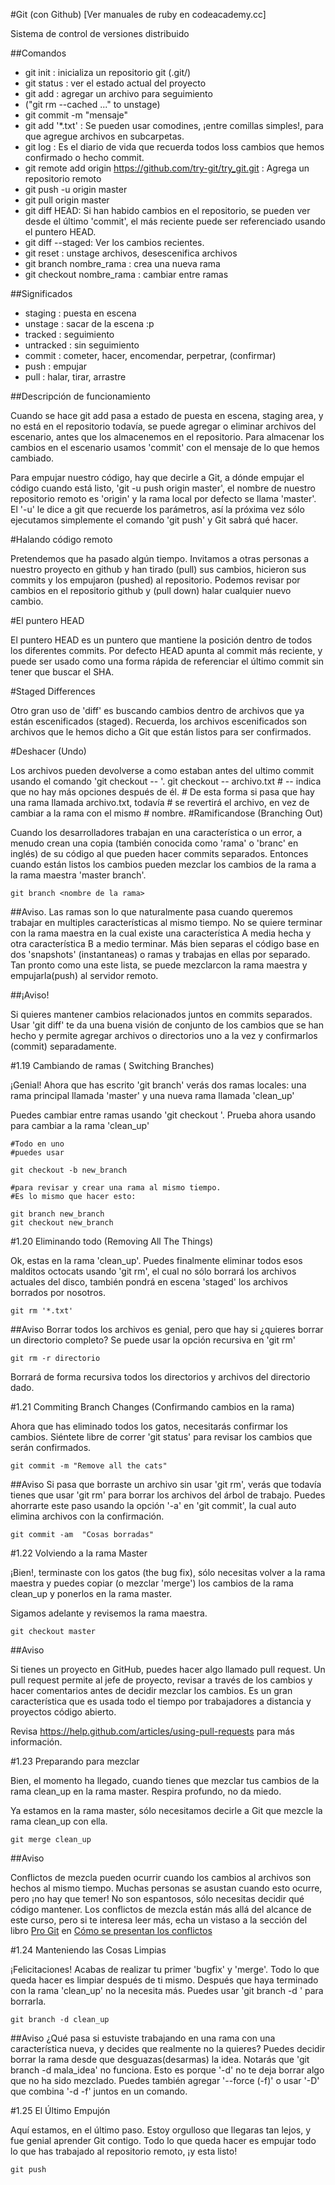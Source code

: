 #Git (con Github)
[Ver manuales de ruby en codeacademy.cc]

Sistema de control de versiones distribuido

##Comandos

* git init : inicializa un repositorio git (.git/)
* git status : ver el estado actual del proyecto
* git add <archivo> : agregar un archivo para seguimiento
* ("git rm --cached <file>..." to unstage)
* git commit -m "mensaje"
* git add '*.txt' : Se pueden usar comodines, ¡entre comillas simples!, para que agregue archivos en subcarpetas.
* git log : Es el diario de vida que recuerda todos loss cambios que hemos confirmado o hecho commit.
* git remote add origin https://github.com/try-git/try_git.git : Agrega un repositorio remoto
* git push -u origin master
* git pull origin master
* git diff HEAD: Si han habido cambios en el repositorio, se pueden ver desde el último 'commit', el más reciente puede ser referenciado usando el puntero HEAD.
* git diff --staged: Ver los cambios recientes.
* git reset <archivo> : unstage archivos, desescenifica archivos
* git branch nombre_rama : crea una nueva rama
* git checkout nombre_rama : cambiar entre ramas

##Significados

* staging : puesta en escena
* unstage : sacar de la escena :p
* tracked : seguimiento
* untracked : sin seguimiento
* commit : cometer, hacer, encomendar, perpetrar, (confirmar)
* push : empujar
* pull : halar, tirar, arrastre

##Descripción de funcionamiento


Cuando se hace git add pasa a estado de puesta en escena, staging area, y no está en el repositorio todavía, se puede agregar o eliminar archivos del escenario, antes que los almacenemos en el repositorio. Para almacenar los cambios en el escenario usamos 'commit' con el mensaje de lo que hemos cambiado. 

Para empujar nuestro código, hay que decirle a Git, a dónde empujar el código cuando está listo, 'git -u push origin master', el nombre de nuestro repositorio remoto es 'origin' y la rama local por defecto se llama 'master'. El '-u' le dice a git que recuerde los parámetros, así la próxima vez sólo ejecutamos simplemente el comando 'git push' y Git sabrá qué hacer.

#Halando código remoto

Pretendemos que ha pasado algún tiempo. Invitamos a otras personas a nuestro proyecto en github y han tirado (pull) sus cambios, hicieron sus commits y los empujaron (pushed) al repositorio.
Podemos revisar por cambios en el repositorio github y (pull down) halar cualquier nuevo cambio.

#El puntero HEAD

El puntero HEAD es un puntero que mantiene la posición dentro de todos los diferentes commits. Por defecto HEAD apunta al commit más reciente, y puede ser usado como una forma rápida de referenciar el último commit sin tener que buscar el SHA.

#Staged Differences

Otro gran uso de 'diff' es buscando cambios dentro de archivos que ya están escenificados (staged). Recuerda, los archivos escenificados son archivos que le hemos dicho a Git que están listos para ser confirmados.

#Deshacer (Undo)

Los archivos pueden devolverse a como estaban antes del ultimo commit usando el comando 'git checkout -- <target>'.
	git checkout -- archivo.txt
	# -- indica que no hay más opciones después de él.
	# De esta forma si pasa que hay una rama llamada archivo.txt, todavía 
	# se revertirá el archivo, en vez de cambiar a la rama con el mismo
	# nombre. 
#Ramificandose (Branching Out)

Cuando los desarrolladores trabajan en una característica o un error, a menudo
crean una copia (también conocida como 'rama' o 'branc' en inglés) de su código al que pueden hacer commits separados. Entonces cuando están listos los cambios
pueden mezclar los cambios de la rama a la rama maestra 'master branch'.

	git branch <nombre de la rama> 

##Aviso. 
Las ramas son lo que naturalmente pasa cuando queremos trabajar en multiples
características al mismo tiempo. No se quiere terminar con la rama maestra en
la cual existe una característica A media hecha y otra característica B a medio
terminar.
Más bien separas el código base en dos 'snapshots' (instantaneas) o ramas y 
trabajas en ellas por separado. Tan pronto como una este lista, se puede mezclarcon la rama maestra y empujarla(push) al servidor remoto.

##¡Aviso!

Si quieres mantener cambios relacionados juntos en commits separados. Usar 'git diff' te da una buena visión de conjunto de los cambios que se han hecho y permite agregar archivos o directorios uno a la vez y confirmarlos (commit) separadamente.


#1.19 Cambiando de ramas ( Switching Branches)

¡Genial! Ahora que has escrito 'git branch' verás dos ramas locales: una rama
principal llamada 'master' y una nueva rama llamada 'clean_up'

Puedes cambiar entre ramas usando 'git checkout <branch>'. Prueba ahora usando
para cambiar a la rama 'clean_up'

	#Todo en uno
	#puedes usar

	git checkout -b new_branch

	#para revisar y crear una rama al mismo tiempo.
	#Es lo mismo que hacer esto:
	
	git branch new_branch
	git checkout new_branch 

#1.20 Eliminando todo (Removing All The Things)

Ok, estas en la rama 'clean_up'. Puedes finalmente eliminar todos esos malditos
octocats usando 'git rm', el cual no sólo borrará los archivos actuales del
disco, también pondrá en escena 'staged' los archivos borrados por nosotros.

	git rm '*.txt'

##Aviso
Borrar todos los archivos es genial, pero que hay si ¿quieres borrar un directorio completo? Se puede usar la opción recursiva en 'git rm'

	git rm -r directorio
Borrará de forma recursiva todos los directorios y archivos del directorio dado.

#1.21 Commiting Branch Changes (Confirmando cambios en la rama)

Ahora que has eliminado todos los gatos, necesitarás confirmar los cambios.
Siéntete libre de correr 'git status' para revisar los cambios que serán confirmados.

	git commit -m "Remove all the cats"

##Aviso
Si pasa que borraste un archivo sin usar 'git rm', verás que todavía tienes
que usar 'git rm' para borrar los archivos del árbol de trabajo. Puedes 
ahorrarte este paso usando la opción '-a' en 'git commit', la cual auto elimina
archivos con la confirmación.

	git commit -am  "Cosas borradas"

#1.22 Volviendo a la rama Master

¡Bien!, terminaste con los gatos (the bug fix), sólo necesitas volver a la rama
maestra y puedes copiar (o mezclar 'merge') los cambios de la rama clean_up y ponerlos en la rama master.

Sigamos adelante y revisemos la rama maestra.

	git checkout master
##Aviso

Si tienes un proyecto en GitHub, puedes hacer algo llamado pull request.
Un pull request permite al jefe de proyecto, revisar a través de los cambios
y hacer comentarios antes de decidir mezclar los cambios. Es un gran característica que es usada todo el tiempo por trabajadores a distancia y proyectos código abierto.

Revisa https://help.github.com/articles/using-pull-requests para más información.

#1.23 Preparando para mezclar

Bien, el momento ha llegado, cuando tienes que mezclar tus cambios de la rama
clean_up en la rama master. Respira profundo, no da miedo.

Ya estamos en la rama master, sólo necesitamos decirle a Git que mezcle la rama
clean_up con ella.

	git merge clean_up
##Aviso

Conflictos de mezcla pueden ocurrir cuando los cambios al archivos son hechos 
al mismo tiempo. Muchas personas se asustan cuando esto ocurre, pero ¡no hay que temer! No son espantosos, sólo necesitas decidir qué código mantener.
Los conflictos de mezcla están más allá del alcance de este curso, pero si te
interesa leer más, echa un vistaso a la sección del libro [Pro Git](http://git-scm.com/book) en [Cómo se presentan los conflictos](http://git-scm.com/docs/git-merge#_how_conflicts_are_presented)

#1.24 Manteniendo las Cosas Limpias

¡Felicitaciones! Acabas de realizar tu primer 'bugfix' y 'merge'. Todo lo que
queda hacer es limpiar después de ti mismo.
Después que haya terminado con la rama 'clean_up' no la necesita más.
Puedes usar 'git branch -d <nombre de la rama>' para borrarla.

	git branch -d clean_up

##Aviso
¿Qué pasa si estuviste trabajando en una rama con una característica nueva, y 
decides que realmente no la quieres? Puedes decidir borrar la rama desde que 
desguazas(desarmas) la idea. Notarás que 'git branch -d mala_idea' no funciona.
Esto es porque '-d' no te deja borrar algo que no ha sido mezclado.
Puedes también agregar '--force (-f)' o usar '-D' que combina '-d -f' juntos
en un comando.

#1.25 El Último Empujón

Aquí estamos, en el último paso. Estoy orgulloso que llegaras tan lejos, y fue
genial aprender Git contigo. Todo lo que queda hacer es empujar todo lo que
has trabajado al repositorio remoto, ¡y esta listo!

	git push


